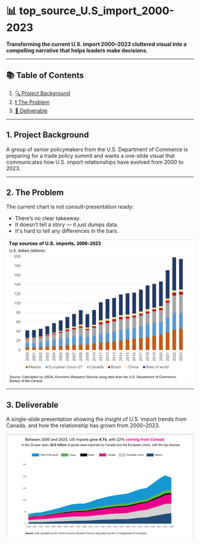 
# 📊 top_source_U.S_import_2000-2023

**Transforming the current U.S. import 2000–2023 cluttered visual into a compelling narrative that helps leaders make decisions.**

---

## 📚 Table of Contents

1. [🔍 Project Background](#1-project-background)  
2. [❗ The Problem](#2-the-problem)  
3. [🎯 Deliverable](#3-deliverable)

---

## 1. Project Background

A group of senior policymakers from the U.S. Department of Commerce is preparing for a trade policy summit and wants a one-slide visual that communicates how U.S. import relationships have evolved from 2000 to 2023.

---

## 2. The Problem

The current chart is not consult-presentation ready:
- There’s no clear takeaway.  
- It doesn’t tell a story — it just dumps data.  
- It's hard to tell any differences in the bars.

![The Problem](/assets/images/old_US_import_200_2023_chart.png)

---

## 3. Deliverable

A single-slide presentation showing the insight of U.S. import trends from Canada, and how the relationship has grown from 2000–2023.

![Deliverable](/assets/images/presentation_top_source_U.S_import_2000-2023.png)
